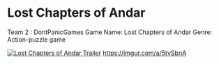 # Lost Chapters of Andar
Team 2 : DontPanicGames 
Game Name: Lost Chapters of Andar
Genre: Action-puzzle game

[![Lost Chapters of Andar Trailer](https://imgur.com/a/5tvSbnA)](https://www.youtube.com/watch?v=uDgu1LOzbvE&t=2s "Lost Chapters of Andar Trailer")
https://imgur.com/a/5tvSbnA
